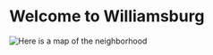 # Welcome to Williamsburg



![Here is a map of the neighborhood](https://github.com/ricg310/GeoJSON/blob/master/map.geojson)
